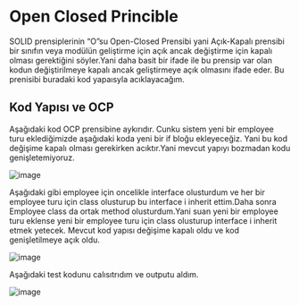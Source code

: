 # Open Closed Princible
SOLID prensiplerinin “O”su Open-Closed Prensibi yani Açık-Kapalı prensibi bir sınıfın veya modülün geliştirme için açık ancak değiştirme için kapalı olması gerektiğini söyler.Yani daha basit bir ifade ile bu prensip var olan kodun
değiştirilmeye kapalı ancak geliştirmeye açık olmasını ifade eder. Bu prenisibi buradaki kod yapaısyla acıklayacağım.

## Kod Yapısı ve OCP 
Aşağıdaki kod OCP prensibine aykırıdır. Cunku sistem yeni bir employee turu eklediğimizde aşağıdaki koda yeni bir if bloğu ekleyeceğiz. Yani bu kod değişime kapalı olması gerekirken acıktır.Yani mevcut yapıyı bozmadan kodu genişletemiyoruz.

![image](https://github.com/user-attachments/assets/7ab07437-2ba7-4eae-9d63-a3164b12aa84)

Aşağıdaki gibi employee için oncelikle interface olusturdum ve her bir employee turu için class olusturup bu interface i inherit ettim.Daha sonra Employee class da ortak method olusturdum.Yani suan yeni bir employee turu eklense
yeni bir employee turu için class olusturup interface i inherit etmek yetecek. Mevcut kod yapısı değişime kapalı oldu ve kod genişletilmeye açık oldu.

![image](https://github.com/user-attachments/assets/c0c89a55-b1d7-44c6-95c1-106b76b93bac)

Aşağıdaki test kodunu calısıtrıdım ve  outputu aldım.

![image](https://github.com/user-attachments/assets/0e460a49-64a4-40fa-9e9d-7ab82d0577ee)








